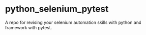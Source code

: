# python_selenium_pytest
A repo for revising your selenium automation skills with python and framework with pytest.
